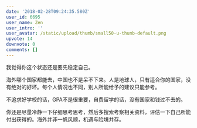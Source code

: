 ```yaml
---
date: '2018-02-28T09:24:35.580Z'
user_id: 6695
user_name: Zen
user_intro: ''
user_avatar: /static/upload/thumb/small50-u-thumb-default.png
upvote: 14
downvote: 0
comments: []
---
```


我觉得你这个状态还是要先稳定自己。

  

海外哪个国家都能去，中国也不是呆不下来。人是地球人，只有适合你的国家，没有绝对的好坏。每个人情况也不同，别人所能给予的建议只能参考。

  

不追求好学校的话，GPA不是很重要，自费留学的话，没有国家和钱过不去的。

  

你还是尽量冷静一下仔细思考思考，然后多搜索考察相关资料，评估一下自己所能付出获得的。海外并非一帆风顺，机遇与险境并存。
